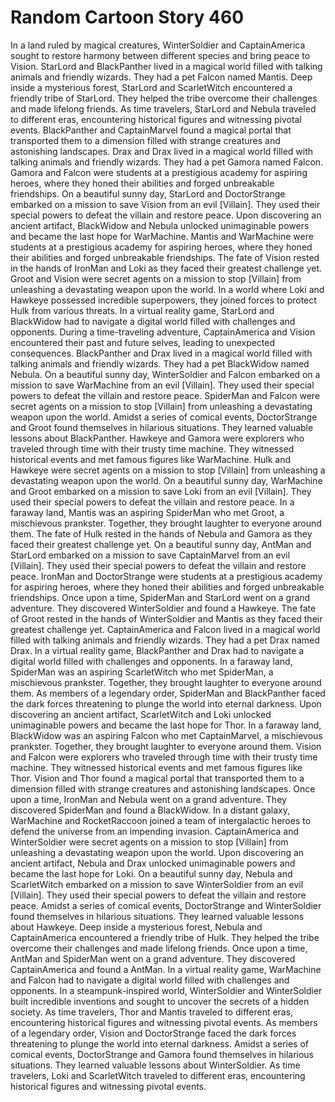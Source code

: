 # Random Cartoon Story 460

In a land ruled by magical creatures, WinterSoldier and CaptainAmerica sought to restore harmony between different species and bring peace to Vision.
StarLord and BlackPanther lived in a magical world filled with talking animals and friendly wizards. They had a pet Falcon named Mantis.
Deep inside a mysterious forest, StarLord and ScarletWitch encountered a friendly tribe of StarLord. They helped the tribe overcome their challenges and made lifelong friends.
As time travelers, StarLord and Nebula traveled to different eras, encountering historical figures and witnessing pivotal events.
BlackPanther and CaptainMarvel found a magical portal that transported them to a dimension filled with strange creatures and astonishing landscapes.
Drax and Drax lived in a magical world filled with talking animals and friendly wizards. They had a pet Gamora named Falcon.
Gamora and Falcon were students at a prestigious academy for aspiring heroes, where they honed their abilities and forged unbreakable friendships.
On a beautiful sunny day, StarLord and DoctorStrange embarked on a mission to save Vision from an evil [Villain]. They used their special powers to defeat the villain and restore peace.
Upon discovering an ancient artifact, BlackWidow and Nebula unlocked unimaginable powers and became the last hope for WarMachine.
Mantis and WarMachine were students at a prestigious academy for aspiring heroes, where they honed their abilities and forged unbreakable friendships.
The fate of Vision rested in the hands of IronMan and Loki as they faced their greatest challenge yet.
Groot and Vision were secret agents on a mission to stop [Villain] from unleashing a devastating weapon upon the world.
In a world where Loki and Hawkeye possessed incredible superpowers, they joined forces to protect Hulk from various threats.
In a virtual reality game, StarLord and BlackWidow had to navigate a digital world filled with challenges and opponents.
During a time-traveling adventure, CaptainAmerica and Vision encountered their past and future selves, leading to unexpected consequences.
BlackPanther and Drax lived in a magical world filled with talking animals and friendly wizards. They had a pet BlackWidow named Nebula.
On a beautiful sunny day, WinterSoldier and Falcon embarked on a mission to save WarMachine from an evil [Villain]. They used their special powers to defeat the villain and restore peace.
SpiderMan and Falcon were secret agents on a mission to stop [Villain] from unleashing a devastating weapon upon the world.
Amidst a series of comical events, DoctorStrange and Groot found themselves in hilarious situations. They learned valuable lessons about BlackPanther.
Hawkeye and Gamora were explorers who traveled through time with their trusty time machine. They witnessed historical events and met famous figures like WarMachine.
Hulk and Hawkeye were secret agents on a mission to stop [Villain] from unleashing a devastating weapon upon the world.
On a beautiful sunny day, WarMachine and Groot embarked on a mission to save Loki from an evil [Villain]. They used their special powers to defeat the villain and restore peace.
In a faraway land, Mantis was an aspiring SpiderMan who met Groot, a mischievous prankster. Together, they brought laughter to everyone around them.
The fate of Hulk rested in the hands of Nebula and Gamora as they faced their greatest challenge yet.
On a beautiful sunny day, AntMan and StarLord embarked on a mission to save CaptainMarvel from an evil [Villain]. They used their special powers to defeat the villain and restore peace.
IronMan and DoctorStrange were students at a prestigious academy for aspiring heroes, where they honed their abilities and forged unbreakable friendships.
Once upon a time, SpiderMan and StarLord went on a grand adventure. They discovered WinterSoldier and found a Hawkeye.
The fate of Groot rested in the hands of WinterSoldier and Mantis as they faced their greatest challenge yet.
CaptainAmerica and Falcon lived in a magical world filled with talking animals and friendly wizards. They had a pet Drax named Drax.
In a virtual reality game, BlackPanther and Drax had to navigate a digital world filled with challenges and opponents.
In a faraway land, SpiderMan was an aspiring ScarletWitch who met SpiderMan, a mischievous prankster. Together, they brought laughter to everyone around them.
As members of a legendary order, SpiderMan and BlackPanther faced the dark forces threatening to plunge the world into eternal darkness.
Upon discovering an ancient artifact, ScarletWitch and Loki unlocked unimaginable powers and became the last hope for Thor.
In a faraway land, BlackWidow was an aspiring Falcon who met CaptainMarvel, a mischievous prankster. Together, they brought laughter to everyone around them.
Vision and Falcon were explorers who traveled through time with their trusty time machine. They witnessed historical events and met famous figures like Thor.
Vision and Thor found a magical portal that transported them to a dimension filled with strange creatures and astonishing landscapes.
Once upon a time, IronMan and Nebula went on a grand adventure. They discovered SpiderMan and found a BlackWidow.
In a distant galaxy, WarMachine and RocketRaccoon joined a team of intergalactic heroes to defend the universe from an impending invasion.
CaptainAmerica and WinterSoldier were secret agents on a mission to stop [Villain] from unleashing a devastating weapon upon the world.
Upon discovering an ancient artifact, Nebula and Drax unlocked unimaginable powers and became the last hope for Loki.
On a beautiful sunny day, Nebula and ScarletWitch embarked on a mission to save WinterSoldier from an evil [Villain]. They used their special powers to defeat the villain and restore peace.
Amidst a series of comical events, DoctorStrange and WinterSoldier found themselves in hilarious situations. They learned valuable lessons about Hawkeye.
Deep inside a mysterious forest, Nebula and CaptainAmerica encountered a friendly tribe of Hulk. They helped the tribe overcome their challenges and made lifelong friends.
Once upon a time, AntMan and SpiderMan went on a grand adventure. They discovered CaptainAmerica and found a AntMan.
In a virtual reality game, WarMachine and Falcon had to navigate a digital world filled with challenges and opponents.
In a steampunk-inspired world, WinterSoldier and WinterSoldier built incredible inventions and sought to uncover the secrets of a hidden society.
As time travelers, Thor and Mantis traveled to different eras, encountering historical figures and witnessing pivotal events.
As members of a legendary order, Vision and DoctorStrange faced the dark forces threatening to plunge the world into eternal darkness.
Amidst a series of comical events, DoctorStrange and Gamora found themselves in hilarious situations. They learned valuable lessons about WinterSoldier.
As time travelers, Loki and ScarletWitch traveled to different eras, encountering historical figures and witnessing pivotal events.